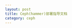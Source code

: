 ```yaml
---
layout: post
title: Ceph(hammer)部署指导文档
category: ceph
---
```


<object data="/assets/Ceph-deploy.pdf" type="application/pdf" width="100%" height="1000px">
</object>
